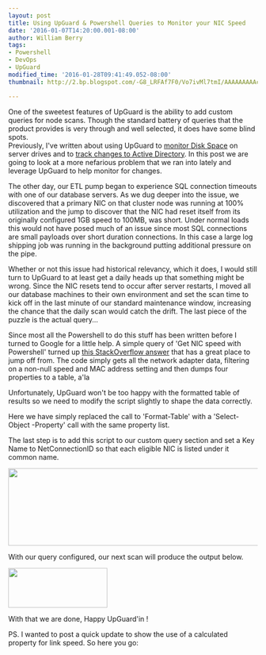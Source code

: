 ```yaml
---
layout: post
title: Using UpGuard & Powershell Queries to Monitor your NIC Speed
date: '2016-01-07T14:20:00.001-08:00'
author: William Berry
tags:
- Powershell
- DevOps
- UpGuard
modified_time: '2016-01-28T09:41:49.052-08:00'
thumbnail: http://2.bp.blogspot.com/-G8_LRFAf7F0/Vo7ivMl7tmI/AAAAAAAAAcA/fMAmDdEjqOA/s72-c/NetworkAdapters.PNG

---
```


One of the sweetest features of UpGuard is the ability to add custom queries 
for node scans.  Though the standard battery of queries that the product 
provides is very through and well selected, it does have some blind spots.  
Previously, I've written about using UpGuard to [monitor Disk Space](http://www.lucidmotions.net/2015/10/simple-disk-space-check-w-scriptrock.html) 
on server drives and to [track changes to Active Directory](http://www.lucidmotions.net/2015/12/scan-active-directory-users-groups-with-powershell.html). 
 In this post we are going to look at a more nefarious problem that we ran 
into lately and leverage UpGuard to help monitor for changes. 

The other day, our ETL pump began to experience SQL connection timeouts 
with one of our database servers.  As we dug deeper into the issue, we 
discovered that a primary NIC on that cluster node was running at 100% 
utilization and the jump to discover that the NIC had reset itself from its 
originally configured 1GB speed to 100MB, was short.  Under normal loads this 
would not have posed much of an issue since most SQL connections are small 
payloads over short duration connections. In this case a large log shipping 
job was running in the background putting additional pressure on the pipe.  

Whether or not this issue had historical relevancy, which it does, I 
would still turn to UpGuard to at least get a daily heads up that something 
might be wrong.  Since the NIC resets tend to occur after server restarts, I 
moved all our database machines to their own environment and set the scan time 
to kick off in the last minute of our standard maintenance window, increasing 
the chance that the daily scan would catch the drift.  The last piece of the 
puzzle is the actual query...

Since most all the Powershell to do this stuff has been written before I 
turned to Google for a little help.  A simple query of 'Get NIC speed with 
Powershell' turned up [this StackOverflow answer](http://stackoverflow.com/a/3002568/1276028) that has a great place to 
jump off from. The code simply gets all the network adapter data, filtering on 
a non-null speed and MAC address setting and then dumps four properties to a 
table, a'la 
<script src="https://gist.github.com/WilliamBerryiii/bbcb2f2ad902c9f38cdd.js"></script> 

Unfortunately, UpGuard won't be too happy with the formatted table of 
results so we need to modify the script slightly to shape the data correctly. 

<script src="https://gist.github.com/WilliamBerryiii/f8e1ad9ef6fa15e42676.js"></script> 

Here we have simply replaced the call to 'Format-Table' with a 'Select-Object 
-Property' call with the same property list. 

The last step is to add this script to our custom query section and set a Key 
Name to NetConnectionID so that each eligible NIC is listed under it common 
name. 

[<img border="0" height="156" src="http://2.bp.blogspot.com/-G8_LRFAf7F0/Vo7ivMl7tmI/AAAAAAAAAcA/fMAmDdEjqOA/s640/NetworkAdapters.PNG" width="640" />](http://2.bp.blogspot.com/-G8_LRFAf7F0/Vo7ivMl7tmI/AAAAAAAAAcA/fMAmDdEjqOA/s1600/NetworkAdapters.PNG) 

With our query configured, our next scan will produce the output below. 

[<img border="0" height="80" src="http://4.bp.blogspot.com/-MZtqNEX6jW4/Vo7jJKgJj0I/AAAAAAAAAcI/d4x6k3NH3_I/s200/NetworkAdapters2.PNG" width="200" />](http://4.bp.blogspot.com/-MZtqNEX6jW4/Vo7jJKgJj0I/AAAAAAAAAcI/d4x6k3NH3_I/s1600/NetworkAdapters2.PNG) 

With that we are done, Happy UpGuard'in !<div> 

PS.  I wanted to post a quick update to show the use of a calculated property 
for link speed.  So here you go: 

<script src="https://gist.github.com/WilliamBerryiii/0ef15deda29d462b7f34.js"></script> 